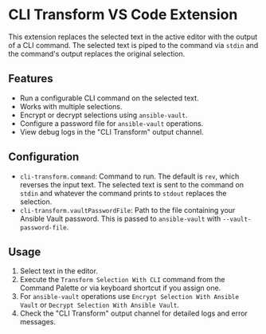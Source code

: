 # CLI Transform VS Code Extension

This extension replaces the selected text in the active editor with the output of a CLI command. The selected text is piped to the command via `stdin` and the command's output replaces the original selection.

## Features
- Run a configurable CLI command on the selected text.
- Works with multiple selections.
- Encrypt or decrypt selections using `ansible-vault`.
- Configure a password file for `ansible-vault` operations.
- View debug logs in the "CLI Transform" output channel.

## Configuration
- `cli-transform.command`: Command to run. The default is `rev`, which reverses the input text. The selected text is sent to the command on `stdin` and whatever the command prints to `stdout` replaces the selection.
- `cli-transform.vaultPasswordFile`: Path to the file containing your Ansible Vault password. This is passed to `ansible-vault` with `--vault-password-file`.

## Usage
1. Select text in the editor.
2. Execute the `Transform Selection With CLI` command from the Command Palette or via keyboard shortcut if you assign one.
3. For `ansible-vault` operations use `Encrypt Selection With Ansible Vault` or `Decrypt Selection With Ansible Vault`.
4. Check the "CLI Transform" output channel for detailed logs and error messages.

